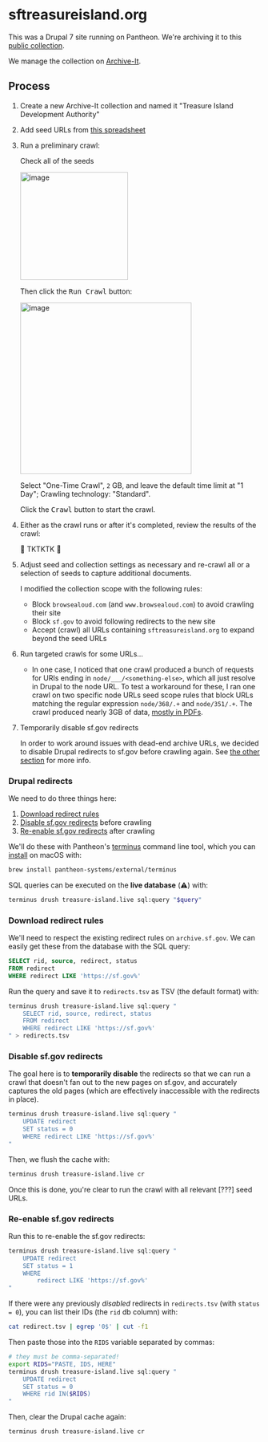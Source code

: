 # sftreasureisland.org

This was a Drupal 7 site running on Pantheon. We're archiving it to this [public collection][collection].

We manage the collection on [Archive-It](https://partner.archive-it.org/571/collections/18901).

## Process

1. Create a new Archive-It collection and named it "Treasure Island Development Authority"
2. Add seed URLs from [this spreadsheet][url sheet]
3. Run a preliminary crawl:

    Check all of the seeds

      <img width="215" alt="image" src="https://user-images.githubusercontent.com/113896/158273499-0494aaed-a057-4f18-b2de-46a49424b138.png">

    Then click the <kbd>Run Crawl</kbd> button:

      <img width="342" alt="image" src="https://user-images.githubusercontent.com/113896/158273578-0de562bd-3e27-4612-81ba-4960748b1189.png">

    Select "One-Time Crawl", `2` GB, and leave the default time limit at "1 Day"; Crawling technology: "Standard".
    
    Click the <kbd>Crawl</kbd> button to start the crawl.

4. Either as the crawl runs or after it's completed, review the results of the crawl:

    🚧 TKTKTK 🚧
    
5. Adjust seed and collection settings as necessary and re-crawl all or a selection of seeds to capture additional documents.

    I modified the collection scope with the following rules:

    - Block `browsealoud.com` (and `www.browsealoud.com`) to avoid crawling their site
    - Block `sf.gov` to avoid following redirects to the new site
    - Accept (crawl) all URLs containing `sftreasureisland.org` to expand beyond the seed URLs

6. Run targeted crawls for some URLs...

    - In one case, I noticed that one crawl produced a bunch of requests for URIs ending in `node/___/<something-else>`, which all just resolve in Drupal to the node URL.
      To test a workaround for these, I ran one crawl on two specific node URLs seed scope rules that block URLs matching the regular expression `node/368/.+` and `node/351/.+`.
      The crawl produced nearly 3GB of data, [mostly in PDFs](https://partner.archive-it.org/571/collections/18901/crawl/1570719/types/application%7Cpdf).

7. Temporarily disable sf.gov redirects

      In order to work around issues with dead-end archive URLs, we decided to disable Drupal redirects to sf.gov before crawling again. See [the other section](#disabling-drupal-redirects) for more info.
      
      
### Drupal redirects

We need to do three things here:

1. [Download redirect rules](#download-redirect-rules)
2. [Disable sf.gov redirects](#disable-sfgov-redirects) before crawling
3. [Re-enable sf.gov redirects](#re-enable-sfgov-redirects) after crawling

We'll do these with Pantheon's [terminus] command line tool, which you can [install](https://pantheon.io/docs/terminus/install) on macOS with:

```sh
brew install pantheon-systems/external/terminus
```

SQL queries can be executed on the **live database** (:warning:) with:

```sh
terminus drush treasure-island.live sql:query "$query"
```

### Download redirect rules
We'll need to respect the existing redirect rules on `archive.sf.gov`. We can easily get these from the database with the SQL query:

```sql
SELECT rid, source, redirect, status
FROM redirect
WHERE redirect LIKE 'https://sf.gov%'
```

Run the query and save it to `redirects.tsv` as TSV (the default format) with:

```sh
terminus drush treasure-island.live sql:query "
    SELECT rid, source, redirect, status
    FROM redirect
    WHERE redirect LIKE 'https://sf.gov%'
" > redirects.tsv
```

### Disable sf.gov redirects
The goal here is to **temporarily disable** the redirects so that we can run a crawl that doesn't fan out to the new pages on sf.gov, and accurately captures the old pages (which are effectively inaccessible with the redirects in place). 

```sh
terminus drush treasure-island.live sql:query "
    UPDATE redirect
    SET status = 0
    WHERE redirect LIKE 'https://sf.gov%'
"
```

Then, we flush the cache with:

```sh
terminus drush treasure-island.live cr
```

Once this is done, you're clear to run the crawl with all relevant [???] seed URLs.

### Re-enable sf.gov redirects

Run this to re-enable the sf.gov redirects:

```sh
terminus drush treasure-island.live sql:query "
    UPDATE redirect
    SET status = 1
    WHERE
        redirect LIKE 'https://sf.gov%'
"
```

If there were any previously _disabled_ redirects in `redirects.tsv` (with `status = 0`), you can list their IDs (the `rid` db column) with:

```sh
cat redirect.tsv | egrep '0$' | cut -f1
```

Then paste those into the `RIDS` variable separated by commas:

```sh
# they must be comma-separated!
export RIDS="PASTE, IDS, HERE"
terminus drush treasure-island.live sql:query "
    UPDATE redirect
    SET status = 0
    WHERE rid IN($RIDS)
"
```

Then, clear the Drupal cache again:

```sh
terminus drush treasure-island.live cr
```

[collection]: https://archive-it.org/collections/18901
[url sheet]: https://docs.google.com/spreadsheets/d/17Sjac3PpryqqGJ2dAPOIO2EgAAoWygDohpQnndBU4J4/edit#gid=1347642292
[terminus]: https://pantheon.io/docs/terminus
